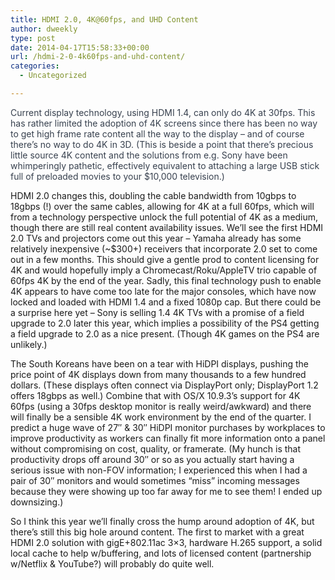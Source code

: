 ```yaml
---
title: HDMI 2.0, 4K@60fps, and UHD Content
author: dweekly
type: post
date: 2014-04-17T15:58:33+00:00
url: /hdmi-2-0-4k60fps-and-uhd-content/
categories:
  - Uncategorized

---
```

<span style="color: #37404e;">Current display technology, using HDMI 1.4, can only do 4K at 30fps. This has rather limited the adoption of 4K screens since there has been no way to get high frame rate content all the way to the display &#8211; and of course there&#8217;s no way to do 4K in 3D. (This is beside a point that there&#8217;s precious little source 4K content and the solutions from e.g. Sony have been whimperingly pathetic, effect</span><span class="text_exposed_show" style="color: #37404e;">ively equivalent to attaching a large USB stick full of preloaded movies to your $10,000 television.)</p> 

<p>
  HDMI 2.0 changes this, doubling the cable bandwidth from 10gbps to 18gbps (!) over the same cables, allowing for 4K at a full 60fps, which will from a technology perspective unlock the full potential of 4K as a medium, though there are still real content availability issues. We&#8217;ll see the first HDMI 2.0 TVs and projectors come out this year &#8211; Yamaha already has some relatively inexpensive (~$300+) receivers that incorporate 2.0 set to come out in a few months. This should give a gentle prod to content licensing for 4K and would hopefully imply a Chromecast/Roku/AppleTV trio capable of 60fps 4K by the end of the year. Sadly, this final technology push to enable 4K appears to have come too late for the major consoles, which have now locked and loaded with HDMI 1.4 and a fixed 1080p cap. But there could be a surprise here yet &#8211; Sony is selling 1.4 4K TVs with a promise of a field upgrade to 2.0 later this year, which implies a possibility of the PS4 getting a field upgrade to 2.0 as a nice present. (Though 4K games on the PS4 are unlikely.)
</p>

<p>
  The South Koreans have been on a tear with HiDPI displays, pushing the price point of 4K displays down from many thousands to a few hundred dollars. (These displays often connect via DisplayPort only; DisplayPort 1.2 offers 18gbps as well.) Combine that with OS/X 10.9.3&#8217;s support for 4K 60fps (using a 30fps desktop monitor is really weird/awkward) and there will finally be a sensible 4K work environment by the end of the quarter. I predict a huge wave of 27&#8243; & 30&#8243; HiDPI monitor purchases by workplaces to improve productivity as workers can finally fit more information onto a panel without compromising on cost, quality, or framerate. (My hunch is that productivity drops off around 30&#8243; or so as you actually start having a serious issue with non-FOV information; I experienced this when I had a pair of 30&#8243; monitors and would sometimes &#8220;miss&#8221; incoming messages because they were showing up too far away for me to see them! I ended up downsizing.)
</p>

<p>
  So I think this year we&#8217;ll finally cross the hump around adoption of 4K, but there&#8217;s still this big hole around content. The first to market with a great HDMI 2.0 solution with gigE+802.11ac 3&#215;3, hardware H.265 support, a solid local cache to help w/buffering, and lots of licensed content (partnership w/Netflix & YouTube?) will probably do quite well.</span>
</p>